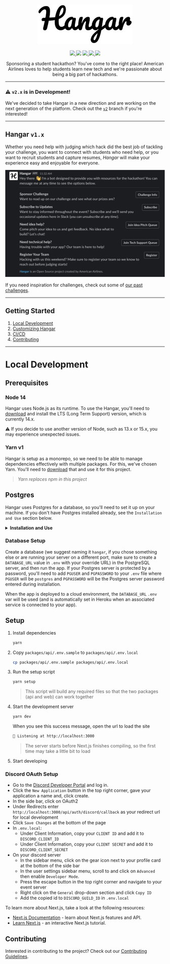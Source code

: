 <p align="center">
  <img src="./docs/Logo.png" width="300px"/>
  <br />
  <br />
  <a href="https://opensource.org/licenses/MIT">
    <img src="https://img.shields.io/badge/License-MIT-blue.svg" aria-title="License: MIT" />
  </a>
  <img src="../../workflows/Build/badge.svg?branch=main" />
  <a href="https://codecov.io/gh/AmericanAirlines/Hangar">
    <img src="https://codecov.io/gh/AmericanAirlines/Hangar/branch/main/graph/badge.svg" aria-title="Codecov" />
  </a>
  <a href="https://lgtm.com/projects/g/AmericanAirlines/Hangar/alerts/">
    <img src="https://img.shields.io/lgtm/alerts/g/AmericanAirlines/Hangar.svg?logo=lgtm&logoWidth=18" aria-title="Total alerts" />
  </a>
  <a href="https://lgtm.com/projects/g/AmericanAirlines/Hangar/context:javascript">
    <img src="https://img.shields.io/lgtm/grade/javascript/g/AmericanAirlines/Hangar.svg?logo=lgtm&logoWidth=18" aria-title="Language grade: Javascript and Typescript" />
  </a>

  <center width="400">
    Sponsoring a student hackathon? You've come to the right place! American Airlines loves to help students learn new tech and we're passionate about being a big part of hackathons.
  </center>
</p>

---

### :warning: `v2.x` is in Development!

We've decided to take Hangar in a new direction and are working on the next generation of the platform. Check out the [`v2`](../../tree/v2) branch if you're interested!

---

## Hangar `v1.x`

Whether you need help with judging which hack did the best job of tackling your challenge, you want to connect with students who need help, or you want to recruit students and capture resumes, _*Hangar*_ will make your experience easy and enjoyable for everyone.

![](./docs/Dashboard.png)

If you need inspiration for challenges, check out some of [our past challenges](https://github.com/AmericanAirlines/Flight-Engine/wiki).

---

## Getting Started

1. [Local Development](#local-development)
1. [Customizing Hangar](#customizing-hangar)
1. [CI/CD](#cicd)
1. [Contributing](#contributing)

---

# Local Development

## Prerequisites

### Node 14

Hangar uses Node.js as its runtime. To use the Hangar, you'll need to [download](https://nodejs.org/en/) and install the LTS (Long Term Support) version, which is currently 14.x.

:warning: If you decide to use another version of Node, such as 13.x or 15.x, you may experience unexpected issues.

### Yarn v1

Hangar is setup as a monorepo, so we need to be able to manage dependencies effectively with multiple packages. For this, we've chosen Yarn. You'll need to [download](https://classic.yarnpkg.com/en/docs/install) that and use it for this project.

> _Yarn replaces npm in this project_

## Postgres

Hangar uses Postgres for a database, so you'll need to set it up on your machine. If you don't have Postgres installed already, see the `Installation and Use` section below.

<details>
  <summary><strong>Installation and Use</strong></summary>

#### macOS

We recommend using [Postgres.app](https://postgresapp.com/) as the installation doesn't require a password and is generally easier to use that the traditional Postgres app below.

#### Windows/macOS/Linux

During the installation process (if you follow the steps on [postgresql.org](https://www.postgresql.org/download/)), you will be prompted to set a password - make sure to use something you'll remember.

#### Viewing/Editing the DB

If you'd like a visual way of viewing or editing your local database, try using [TablePlus](https://tableplus.com).

</details>

### Database Setup

Create a database (we suggest naming it `hangar`, if you chose something else or are running your server on a different port, make sure to create a `DATABASE_URL` value in `.env` with your override URL) in the PostgreSQL server, and then run the app. If your Postgres server is protected by a password, you'll need to add `PGUSER` and `PGPASSWORD` to your `.env` file where `PGUSER` will be `postgres` and `PGPASSWORD` will be the Postgres server password entered during installation.

When the app is deployed to a cloud environment, the `DATABASE_URL` `.env` var will be used (and is automatically set in Heroku when an associated service is connected to your app).

## Setup

1.  Install dependencies

    ```zsh
    yarn
    ```

1.  Copy `packages/api/.env.sample` to `packages/api/.env.local`

    ```zsh
    cp packages/api/.env.sample packages/api/.env.local
    ```

1.  Run the setup script

    ```zsh
    yarn setup
    ```

    > This script will build any required files so that the two packages (api and web) can work together

1.  Start the development server

    ```zsh
    yarn dev
    ```

    When you see this success message, open the url to load the site

    ```zsh
    🚀 Listening at http://localhost:3000
    ```

    > The server starts before Next.js finishes compiling, so the first time may take a little bit to load

1.  Start developing

### Discord OAuth Setup

- Go to the [Discord Developer Portal](https://discord.com/developers/applications) and log in.
- Click the `New Application` button in the top right corner, gave your application a name and, click create.
- In the side bar, click on OAuth2
- Under Redirects enter `http://localhost:3000/api/auth/discord/callback` as your redirect url for local development
- Click `Save Changes` at the bottom of the page
- In `.env.local`:
  - Under Client Information, copy your `CLIENT ID` and add it to `DISCORD_CLIENT_ID`
  - Under Client Information, copy your `CLIENT SECRET` and add it to `DISCORD_CLIENT_SECRET`
- On your discord server
  - In the sidebar menu, click on the gear icon next to your profile card at the bottom of the side bar
  - In the user settings sidebar menu, scroll to and click on `Advanced` then enable `Developer Mode`.
  - Press the escape button in the top right corner and navigate to your event server
  - Right click on the `General` drop-down section and click `Copy ID`
  - Add the copied id to `DISCORD_GUILD_ID` in `.env.local`

To learn more about Next.js, take a look at the following resources:

- [Next.js Documentation](https://nextjs.org/docs) - learn about Next.js features and API.
- [Learn Next.js](https://nextjs.org/learn) - an interactive Next.js tutorial.

## Contributing

Interested in contributing to the project? Check out our [Contributing Guidelines](./.github/CONTRIBUTING.md).
